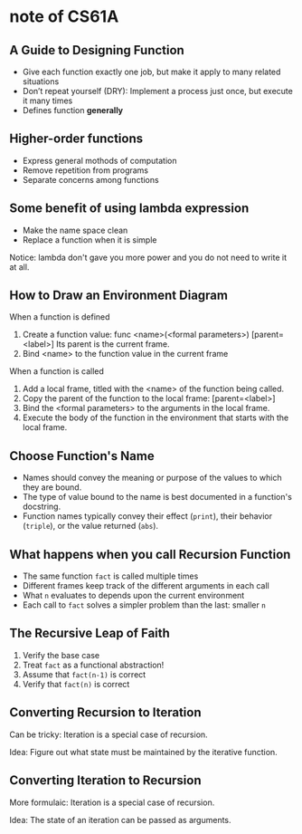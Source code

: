 # note of CS61A

## A Guide to Designing Function

- Give each function exactly one job, but make it apply to many related situations
- Don’t repeat yourself (DRY): Implement a process just once, but execute it many times
- Defines function **generally**

## Higher-order functions

- Express general mothods of computation
- Remove repetition from programs
- Separate concerns among functions

## Some benefit of using lambda expression

- Make the name space clean
- Replace a function when it is simple

Notice: lambda don't gave you more power and you do not need to write it at all.

## How to Draw an Environment Diagram

When a function is defined

1. Create a function value: func \<name\>(\<formal parameters\>) \[parent=\<label\>\]
   Its parent is the current frame.
2. Bind \<name\> to the function value in the current frame

When a function is called

1. Add a local frame, titled with the \<name\> of the function being called.
2. Copy the parent of the function to the local frame: \[parent=\<label\>\]
3. Bind the \<formal parameters\> to the arguments in the local frame.
4. Execute the body of the function in the environment that starts with the local frame.

## Choose Function's Name

- Names should convey the meaning or purpose of the values to which they are bound.
- The type of value bound to the name is best documented in a function's docstring.
- Function names typically convey their effect (`print`), their behavior (`triple`), or the value returned (`abs`).

## What happens when you call Recursion Function

- The same function `fact` is called multiple times
- Different frames keep track of the different arguments in each call
- What `n` evaluates to depends upon the current environment
- Each call to `fact` solves a simpler problem than the last: smaller `n`

## The Recursive Leap of Faith

1. Verify the base case
2. Treat `fact` as a functional abstraction!
3. Assume that `fact(n-1)` is correct
4. Verify that `fact(n)` is correct

## Converting Recursion to Iteration

Can be tricky: Iteration is a special case of recursion.

Idea: Figure out what state must be maintained by the iterative function.

## Converting Iteration to Recursion

More formulaic: Iteration is a special case of recursion.

Idea: The state of an iteration can be passed as arguments.
